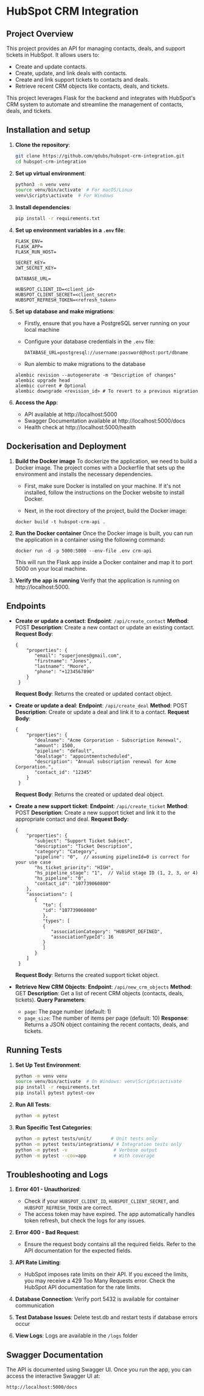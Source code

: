 # HubSpot CRM Integration

## Project Overview

This project provides an API for managing contacts, deals, and support tickets in HubSpot. It allows users to:

- Create and update contacts.
- Create, update, and link deals with contacts.
- Create and link support tickets to contacts and deals.
- Retrieve recent CRM objects like contacts, deals, and tickets.

This project leverages Flask for the backend and integrates with HubSpot's CRM system to automate and streamline the management of contacts, deals, and tickets.

## Installation and setup

1. **Clone the repository**:

   ```bash
   git clone https://github.com/qdubs/hubspot-crm-integration.git
   cd hubspot-crm-integration
   ```

2. **Set up virtual environment**:

   ```bash
   python3 -m venv venv
   source venv/bin/activate  # For macOS/Linux
   venv\Scripts\activate  # For Windows
   ```

3. **Install dependencies**:

   ```bash
   pip install -r requirements.txt
   ```

4. **Set up environment variables in a `.env` file**:

   ```env
   FLASK_ENV=
   FLASK_APP=
   FLASK_RUN_HOST=

   SECRET_KEY=
   JWT_SECRET_KEY=

   DATABASE_URL=

   HUBSPOT_CLIENT_ID=<client_id>
   HUBSPOT_CLIENT_SECRET=<client_secret>
   HUBSPOT_REFRESH_TOKEN=<refresh_token>
   ```

5. **Set up database and make migrations**:
   - Firstly, ensure that you have a PostgreSQL server running on your local machine
   - Configure your database credentials in the `.env` file:

     ```
     DATABASE_URL=postgresql://username:password@host:port/dbname
     ```
   
   - Run alembic to make migrations to the database

   ```
   alembic revision --autogenerate -m "Description of changes"
   alembic upgrade head
   alembic current # Optional
   alembic downgrade <revision_id> # To revert to a previous migration
   ```

6. **Access the App**:
   - API available at http://localhost:5000
   - Swagger Documentation available at http://localhost:5000/docs
   - Health check at http://localhost:5000/health


## Dockerisation and Deployment

1. **Build the Docker image**
   To dockerize the application, we need to build a Docker image. The project comes with a Dockerfile that sets up the environment and installs the necessary dependencies.

   - First, make sure Docker is installed on your machine. If it's not installed, follow the instructions on the Docker website to install Docker.

   - Next, in the root directory of the project, build the Docker image:

   ```
   docker build -t hubspot-crm-api .
   ```

2. **Run the Docker container**
   Once the Docker image is built, you can run the application in a container using the following command:

   ```
   docker run -d -p 5000:5000 --env-file .env crm-api
   ```

   This will run the Flask app inside a Docker container and map it to port 5000 on your local machine.

3. **Verify the app is running**
   Verify that the application is running on http://localhost:5000.
   

## Endpoints

- **Create or update a contact**:
  **Endpoint**: `/api/create_contact`
  **Method**: POST
  **Description**: Create a new contact or update an existing contact.
  **Request Body**:

  ```
  {
      "properties": {
         "email": "superjones@gmail.com",
         "firstname": "Jones",
         "lastname": "Moore",
         "phone": "+1234567890"
      }
   }
  ```

  **Request Body**: Returns the created or updated contact object.

- **Create or update a deal**:
  **Endpoint**: `/api/create_deal`
  **Method**: POST
  **Description**: Create or update a deal and link it to a contact.
  **Request Body**:

  ```
  {
      "properties": {
         "dealname": "Acme Corporation - Subscription Renewal",
         "amount": 1500,
         "pipeline": "default",
         "dealstage": "appointmentscheduled",
         "description": "Annual subscription renewal for Acme Corporation.",
         "contact_id": "12345"
      }
   }
  ```

  **Request Body**: Returns the created or updated deal object.

- **Create a new support ticket**:
  **Endpoint**: `/api/create_ticket`
  **Method**: POST
  **Description**: Create a new support ticket and link it to the appropriate contact and deal.
  **Request Body**:

  ```
  {
      "properties": {
         "subject": "Support Ticket Subject",
         "description": "Ticket Description",
         "category": "Category",
         "pipeline": "0",  // assuming pipelineId=0 is correct for your use case
         "hs_ticket_priority": "HIGH",
         "hs_pipeline_stage": "1",  // Valid stage ID (1, 2, 3, or 4)
         "hs_pipeline": "0",
         "contact_id": "107739060800"
      },
      "associations": [
         {
            "to": {
            "id": "107739060800"
            },
            "types": [
            {
               "associationCategory": "HUBSPOT_DEFINED",
               "associationTypeId": 16
            }
            ]
         }
      ]
   }
  ```

  **Request Body**: Returns the created support ticket object.

- **Retrieve New CRM Objects**:
  **Endpoint**: `/api/new_crm_objects`
  **Method**: GET
  **Description**: Get a list of recent CRM objects (contacts, deals, tickets).
  **Query Parameters**:
  - `page`: The page number (default: 1)
  - `page_size`: The number of items per page (default: 10)
    **Response**: Returns a JSON object containing the recent contacts, deals, and tickets.

## Running Tests

1. **Set Up Test Environment**:

   ```bash
   python -m venv venv
   source venv/bin/activate  # On Windows: venv\Scripts\activate
   pip install -r requirements.txt
   pip install pytest pytest-cov
   ```

2. **Run All Tests**:

   ```bash
   python -m pytest
   ```

3. **Run Specific Test Categories**:
   ```bash
   python -m pytest tests/unit/       # Unit tests only
   python -m pytest tests/integrations/ # Integration tests only
   python -m pytest -v                 # Verbose output
   python -m pytest --cov=app          # With coverage
   ```

## Troubleshooting and Logs

1. **Error 401 - Unauthorized**:

   - Check if your `HUBSPOT_CLIENT_ID`, `HUBSPOT_CLIENT_SECRET`, and `HUBSPOT_REFRESH_TOKEN` are correct.
   - The access token may have expired. The app automatically handles token refresh, but check the logs for any issues.

2. **Error 400 - Bad Request**:

   - Ensure the request body contains all the required fields. Refer to the API documentation for the expected fields.

3. **API Rate Limiting**:

   - HubSpot imposes rate limits on their API. If you exceed the limits, you may receive a 429 Too Many Requests error. Check the HubSpot API documentation for the rate limits.

4. **Database Connection**: Verify port 5432 is available for container communication

5. **Test Database Issues**: Delete test.db and restart tests if database errors occur

6. **View Logs**: Logs are available in the `/logs` folder


## Swagger Documentation

The API is documented using Swagger UI. Once you run the app, you can access the interactive Swagger UI at:

```
http://localhost:5000/docs
```
